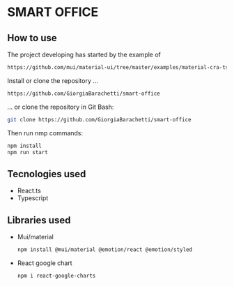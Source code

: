 #  SMART OFFICE
## How to use
The project developing has started by the example of
```sh
https://github.com/mui/material-ui/tree/master/examples/material-cra-ts
```

Install or clone the repository ...
```sh
https://github.com/GiorgiaBarachetti/smart-office
```
... or clone the repository in Git Bash:
```sh
git clone https://github.com/GiorgiaBarachetti/smart-office
```

Then run nmp commands:
```sh
npm install
npm run start
```

## Tecnologies used
* React.ts
* Typescript

## Libraries used
* Mui/material
  ```sh
  npm install @mui/material @emotion/react @emotion/styled
  ```
* React google chart
  ```sh
  npm i react-google-charts
  ```
  

  
